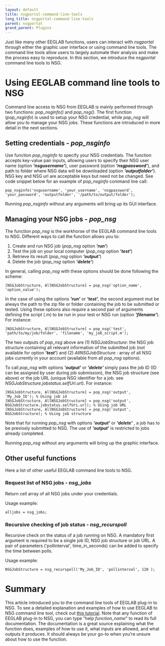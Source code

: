 ```yaml
---
layout: default
title: nsgportal-command-line-tools
long_title: nsgportal-command-line-tools
parent: nsgportal
grand_parent: Plugins
---
```

Just like many other EEGLAB functions, users can interact with *nsgportal* through either the graphic user interface or using command line tools. The command line tools allow users to largely automate their analysis and make the process easy to reproduce. In this section, we introduce the *nsgportal* command line tools to NSG.

# Using EEGLAB command line tools to NSG
Command line access to NSG from EEGLAB is mainly performed through two functions: *pop_nsginfo()* and *pop_nsg()*. The first function (*pop_nsginfo*) is used to setup your NSG credential, while *pop_nsg* will allow you to manage your NSG jobs. These functions are introduced in more detail in the next sections.

## Setting credentials - *pop_nsginfo*
Use function *pop_nsginfo* to specify your NSG credentials. The function accepts key-value pair inputs, allowing users to specify their NSG user name (option ***'nsgusername'***), user password (option ***'nsgpassword'***), and path to folder where NSG data will be downloaded (option ***'outputfolder'***). NSG key and NSG url are acceptable keys but need not be changed. See code snippet below for an example of *pop_nsginfo* command line call:  
```
pop_nsginfo('nsgusername', 'your_username', 'nsgpassword', 'your_password', 'outputfolder', '/path/to/output/folder');
```
Running *pop_nsginfo* without any arguments will bring up its GUI interface.

## Managing your NSG jobs - *pop_nsg*
The function *pop_nsg*  is the workhorse of the EEGLAB command line tools to NSG. Different ways to call the function allows you to:

1. Create and run NSG job (*pop_nsg* option ***'run'***)
2. Test the job on your local computer (*pop_nsg* option ***'test'***)
3. Retrieve its result (*pop_nsg* option ***'output'***)
4. Delete the job (*pop_nsg* option ***'delete'***)

In general, calling *pop_nsg* with these options should be done following the scheme:

```
[NSGJobStructure, AllNSGJobStructure] = pop_nsg('option_name', 'option_value');
```
In the case of using the options ***'run'*** or ***'test'***, the second argument mut be always the path to the zip file or folder containing the job to be submitted or tested. Using these options also require a second pair of arguments defining the script (.m) to be run in your test or NSG run (option ***'filename'***). For instance:

```
[NSGJobStructure, AllNSGJobStructure] = pop_nsg('test', 'path/to/my/job/folder', 'filename', 'my_job_script.m');
```

The two outputs of *pop_nsg* above are (1) *NSGJobStructure*: the NSG job structure containing all relevant information of the submitted job (not available for option ***'test'***) and (2) *AllNSGJobStructure* : array of all NSG jobs currently in your account (available from all *pop_nsg* options).
 
To call *pop_nsg* with options ***'output'*** or ***'delete'*** simply pass the job ID (ID can be assigned by user during job submission), the NSG job structure (see above) or the job URL (unique NSG identifier for a job. see *NSGJobStructure.jobstatus.selfUri.url*). For instance:

```
[NSGJobStructure, AllNSGJobStructure] = pop_nsg('output', 'My_Job_ID'); % Using job id
[NSGJobStructure, AllNSGJobStructure] = pop_nsg('output', NSGJobStructure.jobstatus.selfUri.url); % Using job URL
[NSGJobStructure, AllNSGJobStructure] = pop_nsg('output', NSGJobStructure); % Using job structure
```
Note that for running *pop_nsg* with options ***'output'*** or ***'delete'*** , a job has to be previosly submitted to NSG. The use of ***'output'*** is restricted to jobs already completed.

Running *pop_nsg* without any arguments will bring up the graphic interface.

## Other useful functions
Here a list of other useful EEGLAB command line tools to NSG.

### Request list of NSG jobs - *nsg_jobs*
Return cell array of all NSG jobs under your credentials.

Usage example:

```
alljobs = nsg_jobs;
```

### Recursive checking of job status - *nsg_recurspoll*
Recursive check on the status of a job running on NSG. A mandatory first argument is required to be a single job ID, NSG job structure or job URL. A pair of parameters ('pollinterval', time_in_seconds) can be added to specify the time between polls.

Usage example:

```
NSGJobStructure = nsg_recurspoll('My_Job_ID', 'pollinterval', 120 );
```

# Summary
This article introduced you to the command line tools of EEGLAB plug-in to NSG. To see a detailed explanation and examples of how to use EEGLAB to NSG command line tool, check out [this tutorial](https://github.com/sccn/nsgportal/wiki/Creating-and-managing-an-NSG-job-using-pop_nsg-from-the-command-line).
 Note that any function of EEGLAB plug-in to NSG, you can type "help *function_name*" to read its full documentation. The documentation is a great source explaining what the function does, examples of how to use it, what inputs are allowed, and what outputs it produces. It should always be your go-to when you're unsure about how to use the function.